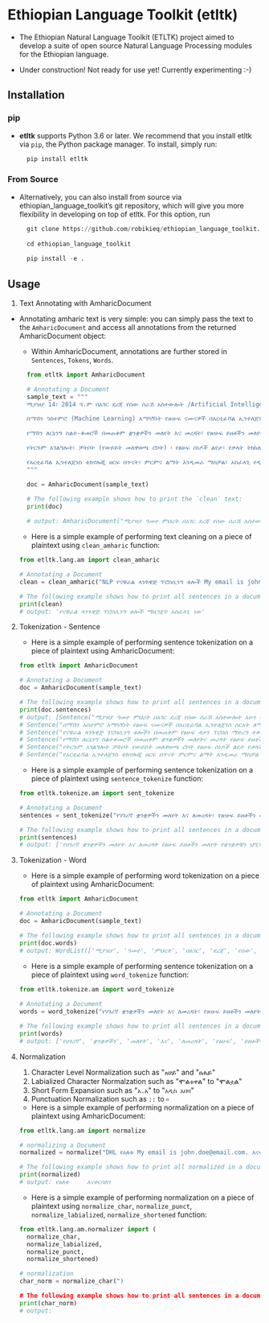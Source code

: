 # Ethiopian Language Toolkit (etltk)

- The Ethiopian Natural Language Toolkit (ETLTK) project aimed to develop a suite of open source Natural Language Processing modules for the Ethiopian language.

- Under construction! Not ready for use yet! Currently experimenting :-)

## Installation

### pip

- **etltk** supports Python 3.6 or later. We recommend that you install etltk via `pip`, the Python package manager. To install, simply run:

  ```python
    pip install etltk
  ```

### From Source

- Alternatively, you can also install from source via ethiopian_language_toolkit’s git repository, which will give you more flexibility in developing on top of etltk. For this option, run

  ```python
    git clone https://github.com/robikieq/ethiopian_language_toolkit.git
    
    cd ethiopian_language_toolkit
    
    pip install -e .
  ```

## Usage

1. Text Annotating with AmharicDocument

- Annotating amharic text is very simple: you can simply pass the text to the `AmharicDocument` and access all annotations from the returned AmharicDocument object:
  - Within AmharicDocument, annotations are further stored in `Sentences`, `Tokens`, `Words`.
  
  ```python
    from etltk import AmharicDocument

    # Annotating a Document
    sample_text = """
    ሚያዝያ 14፣ 2014 ዓ.ም በአገር ደረጃ የሰው ሰራሽ አስተውሎት /Artificial Intelligence/ አሁን ካለበት ዝቅተኛ ደረጃ ወደ ላቀ ደረጃ ለማድረስ፣ ሃገርኛ ቋንቋዎችን ለዓለም ተደራሽ ለማድረግ፣ አገራዊ አቅምን ለማሳደግ እና ተጠቃሚ ለመሆን በጋራ አብሮ መስራቱ እጅግ ጠቃሚ ነው፡፡

    በማሽን ዓስተምሮ (Machine Learning) አማካኝነት የጽሁፍ ናሙናዎች በአርቲፊሻል ኢንተለጀንስ ሥርዓት ለማሰልጠን፣ የጽሁፍ ዳታን መሰብሰብ እና ማደራጀት፤ የናቹራል ላንጉዌጅ ፕሮሰሲንግ ቱሎችን /Natural Language Processing Tools/ በመጠቀም የጽሁፍ ዳታን ፕሮሰስ ማድረግ ተቀዳሚ እና መሰረታዊ ጉዳይ ነው።

    የማሽን ለርኒንግ ስልተ-ቀመሮች በመጠቀም ቋንቋዎችን መለየት እና መረዳት፣ የጽሁፍ ይዘቶችን መለየት፣ የቋንቋን መዋቅር መተንተን የሚያስችሉ የሃገሪኛ ናቹራል ላንጉዌጅ ፕሮሰሲንግ ቱሎች፣ ስልተ-ቀመሮች እና ሞዴሎችን ማዘጋጀት ተገቢ ነው። በዚህም መሰረት አማርኛ፣ አፋን ኦሮሞ፣ ሶማሊኛ እና ትግርኛ ቋንቋዎችን ለማሽን የማስተማር ሂደትን ቀላልና የተቀላተፍ እንዲሆን ያስችላል፡፡

    የትርጉም አገልግሎት፣ ቻትቦት (የውይይት መለዋወጫ ሮቦት) ፡ የፅሁፍ ሰነዶች ልየታ፣ የቃላት ትክክለኛነትን ማረጋገጥ፣ በቋንቋን መዋቅር ትንተና መሠረት ጽሁፎችን ለማዋቀር እና ለመመስረት፣ ረጅም ጽሁፎችን ማሳጠር፣ አንኳር ጉዳዮችን መለየት ወይም ጥቅል ሃሳብ ማውጣት፣ ንግግርን ወደ ጽሁፍ የሚቀይሩ አገልግሎቶችን የሚሰጡ መተግበሪያ ማልማት አስረላጊ ነው።

    የአርቲፊሻል ኢንተለጀንስ ቴክኖሎጂ ዘርፍ በጥናት፣ ምርምና ልማት እንዲመራ ማስቻል፣ አስፈላጊ የዲጂታል መሠረተ ልማቶች ማሙሏት መሰረታዊ ለውጥ ለማምጣት፣ እና የአርቲፊሻል ኢንተለጀንስ ውጤቶችን በተግባር በስፋት ጥቅም ላይ እንዲዉሉ ይረዳል። 🤔
    """

    doc = AmharicDocument(sample_text)

    # The following example shows how to print the `clean` text:
    print(doc)
    
    # output: AmharicDocument("ሚያዝያ ዓመተ ምህረት በአገር ደረጃ የሰው ሰራሽ አስተውሎት አሁን ካለበት ዝቅተኛ ደረጃ ወደ ላቀ ደረጃ ለማድረስ ሀገርኛ ቋንቋዎችን ለአለም ተደራሽ ለማድረግ አገራዊ አቅምን ለማሳደግ እና ተጠቃሚ ለመሆን በጋራ አብሮ መስራቱ እጅግ ጠቃሚ ነው በማሽን አስተምሮ አማካኝነት የፅሁፍ ናሙናዎች በአርቲፊሻል ኢንተለጀንስ ስርአት ለማሰልጠን የፅሁፍ ዳታን መሰብሰብ እና ማደራጀት የናቹራል ላንጉዌጅ ፕሮሰሲንግ ቱሎችን በመጠቀም የፅሁፍ ዳታን ፕሮሰስ ማድረግ ተቀዳሚ እና መሰረታዊ ጉዳይ ነው የማሽን ለርኒንግ ስልተቀመሮች በመጠቀም ቋንቋዎችን መለየትና መረዳት የፅሁፍ ይዘቶችን መለየት የቋንቋን መዋቅር መተንተን የሚያስችሉ የናቹራል ላንጉዌጅ ፕሮሰሲንግ ቱሎች ስልተቀመሮች እና ሞዴሎችን ማዘጋጀት አስፈላጊ ነው የትርጉም አገልግሎት ቻትቦት የውይይት መለዋወጫ ሮቦት የፅሁፍ ሰነዶች ልየታ የቃላት ትክክለኛነትን ማረጋገጥ በቋንቋን መዋቅር ትንተና መሰረት ፅሁፎችን ለማዋቀር እና ለመመስረት ረጅም ፅሁፎችን ማሳጠር አንኳር ጉዳዮችን መለየት ወይም ጥቅል ሀሳብ ማውጣት ንግግርን ወደ ፅሁፍ የሚቀይሩ አገልግሎቶችን የሚሰጡ መተግበሪያ ማልማት አስረላጊ ነው የአርቲፊሻል ኢንተለጀንስ ቴክኖሎጂ ዘርፍ በጥናት ምርምና ልማት እንዲመራ ማስቻል አስፈላጊ የዲጂታል መሰረተ ልማቶች ማሙሏት መሰረታዊ ለውጥ ለማምጣት እና የአርቲፊሻል ኢንተለጀንስ ውጤቶችን በተግባር በስፋት ጥቅም ላይ እንዲዉሉ ይረዳል")
  ```

  - Here is a simple example of performing text cleaning on a piece of plaintext using `clean_amharic` function:

  ```python
  from etltk.lang.am import clean_amharic

  # Annotating a Document
  clean = clean_amharic("NLP የናቹራል ላንጉዌጅ ፕሮሰሲንግ ቱሎች My email is john.doe@email.com. ማዘጋጀት amharic 125 <html><h1>አስፈላጊ</h1></html> 456 ነው الرسائل  漢字; simplified Chinese: 汉字; 🤗⭕🤓🤔")

  # The following example shows how to print all sentences in a document:
  print(clean)
  # output: 'የናቹራል ላንጉዌጅ ፕሮሰሲንግ ቱሎች ማዘጋጀት አስፈላጊ ነው'

2. Tokenization - Sentence
    - Here is a simple example of performing sentence tokenization on a piece of plaintext using AmharicDocument:
    
    ```python
    from etltk import AmharicDocument

    # Annotating a Document
    doc = AmharicDocument(sample_text)

    # The following example shows how to print all sentences in a document:
    print(doc.sentences)
    # output: [Sentence("ሚያዝያ ዓመተ ምህረት በአገር ደረጃ የሰው ሰራሽ አስተውሎት አሁን ካለበት ዝቅተኛ ደረጃ ወደ ላቀ ደረጃ ለማድረስ ሀገርኛ ቋንቋዎችን ለአለም ተደራሽ ለማድረግ አገራዊ አቅምን ለማሳደግ እና ተጠቃሚ ለመሆን በጋራ አብሮ መስራቱ እጅግ ጠቃሚ ነው"),
    # Sentence("በማሽን አስተምሮ አማካኝነት የፅሁፍ ናሙናዎች በአርቲፊሻል ኢንተለጀንስ ስርአት ለማሰልጠን የፅሁፍ ዳታን መሰብሰብ እና ማደራጀት"),
    # Sentence("የናቹራል ላንጉዌጅ ፕሮሰሲንግ ቱሎችን በመጠቀም የፅሁፍ ዳታን ፕሮሰስ ማድረግ ተቀዳሚ እና መሰረታዊ ጉዳይ ነው"),
    # Sentence("የማሽን ለርኒንግ ስልተቀመሮች በመጠቀም ቋንቋዎችን መለየትና መረዳት የፅሁፍ ይዘቶችን መለየት የቋንቋን መዋቅር መተንተን የሚያስችሉ የናቹራል ላንጉዌጅ ፕሮሰሲንግ ቱሎች ስልተቀመሮች እና ሞዴሎችን ማዘጋጀት አስፈላጊ ነው"),
    # Sentence("የትርጉም አገልግሎት ቻትቦት የውይይት መለዋወጫ ሮቦት የፅሁፍ ሰነዶች ልየታ የቃላት ትክክለኛነትን ማረጋገጥ በቋንቋን መዋቅር ትንተና መሰረት ፅሁፎችን ለማዋቀር እና ለመመስረት ረጅም ፅሁፎችን ማሳጠር አንኳር ጉዳዮችን መለየት ወይም ጥቅል ሀሳብ ማውጣት ንግግርን ወደ ፅሁፍ የሚቀይሩ አገልግሎቶችን የሚሰጡ መተግበሪያ ማልማት አስረላጊ ነው"),
    # Sentence("የአርቲፊሻል ኢንተለጀንስ ቴክኖሎጂ ዘርፍ በጥናት ምርምና ልማት እንዲመራ ማስቻል አስፈላጊ የዲጂታል መሰረተ ልማቶች ማሙሏት መሰረታዊ ለውጥ ለማምጣት እና የአርቲፊሻል ኢንተለጀንስ ውጤቶችን በተግባር በስፋት ጥቅም ላይ እንዲዉሉ ይረዳል")]
    ```

    - Here is a simple example of performing sentence tokenization on a piece of plaintext using `sentence_tokenize` function:

    ```python
    from etltk.tokenize.am import sent_tokenize

    # Annotating a Document
    sentences = sent_tokenize("የሃገሪኛ ቋንቋዎችን መለየት እና ለመረዳት፣ የጽሁፍ ይዘቶችን መለየት፣ የቋንቋዎቹን ህግጋት መተንተን የሚያስችሉ የሃገሪኛ ተፈጥሯዊ ቋንቋ ፕሮሰሲንግ ቱሎች (NLP Tools)፣ ስልተ-ቀመሮች /Algorithms/ እና ሞዴሎችን /ML models/ በማዘጋጀት ተደራሽ ማድረግ ተገቢ ነው። በዚህም መሰረት አማርኛ፣ አፋን ኦሮሞ፣ ሶማሊኛ እና ትግርኛ ቋንቋዎችን ለማሽን የማስተማር ሂደትን ቀላልና የተቀላተፍ እንዲሆን ያስችላል፡፡")

    # The following example shows how to print all sentences in a document:
    print(sentences)
    # output: ['የሀገሪኛ ቋንቋዎችን መለየት እና ለመረዳት የፅሁፍ ይዘቶችን መለየት የቋንቋዎቹን ህግጋት መተንተን የሚያስችሉ የሀገሪኛ ተፈጥሯዊ ቋንቋ ፕሮሰሲንግ ቱሎች ስልተቀመሮች እና ሞዴሎችን በማዘጋጀት ተደራሽ ማድረግ ተገቢ ነው', 'በዚህም መሰረት አማርኛ አፋን ኦሮሞ ሶማሊኛ እና ትግርኛ ቋንቋዎችን ለማሽን የማስተማር ሂደትን ቀላልና የተቀላተፍ እንዲሆን ያስችላል']

3. Tokenization - Word
    - Here is a simple example of performing word tokenization on a piece of plaintext using AmharicDocument:
    
    ```python
    from etltk import AmharicDocument

    # Annotating a Document
    doc = AmharicDocument(sample_text)

    # The following example shows how to print all sentences in a document:
    print(doc.words)
    # output: WordList(['ሚያዝያ', 'ዓመተ', 'ምህረት', 'በአገር', 'ደረጃ', 'የሰው', 'ሰራሽ', 'አስተውሎት', 'አሁን', 'ካለበት', 'ዝቅተኛ', 'ደረጃ', 'ወደ', 'ላቀ', 'ደረጃ', 'ለማድረስ', 'ሀገርኛ', 'ቋንቋዎችን', 'ለአለም', 'ተደራሽ', 'ለማድረግ', 'አገራዊ', 'አቅምን', 'ለማሳደግ', 'እና', 'ተጠቃሚ', 'ለመሆን', 'በጋራ', 'አብሮ', 'መስራቱ', 'እጅግ', 'ጠቃሚ', 'ነው፡፡', 'በማሽን', 'አስተምሮ', 'አማካኝነት', 'የፅሁፍ', 'ናሙናዎች', 'በአርቲፊሻል', 'ኢንተለጀንስ', 'ስርአት', 'ለማሰልጠን', 'የፅሁፍ', 'ዳታን', 'መሰብሰብ', 'እና', 'ማደራጀት', 'የናቹራል', 'ላንጉዌጅ', 'ፕሮሰሲንግ', 'ቱሎችን', 'በመጠቀም', 'የፅሁፍ', 'ዳታን', 'ፕሮሰስ', 'ማድረግ', 'ተቀዳሚ', 'እና', 'መሰረታዊ', 'ጉዳይ', 'ነው', 'የማሽን', 'ለርኒንግ', 'ስልተ', 'ቀመሮች', 'በመጠቀም', 'ቋንቋዎችን', 'መለየትና', 'መረዳት', 'የፅሁፍ', 'ይዘቶችን', 'መለየት', 'የቋንቋን', 'መዋቅር', 'መተንተን', 'የሚያስችሉ', 'የናቹራል', 'ላንጉዌጅ', 'ፕሮሰሲንግ', 'ቱሎች', 'ስልተ', 'ቀመሮች', 'እና', 'ሞዴሎችን', 'ማዘጋጀት', 'አስፈላጊ', 'ነው', 'የትርጉም', 'አገልግሎት', 'ቻትቦት', 'የውይይት', 'መለዋወጫ', 'ሮቦት', 'የፅሁፍ', 'ሰነዶች', 'ልየታ', 'የቃላት', 'ትክክለኛነትን', 'ማረጋገጥ', 'በቋንቋን', 'መዋቅር', 'ትንተና', 'መሰረት', 'ፅሁፎችን', 'ለማዋቀር', 'እና', 'ለመመስረት', 'ረጅም', 'ፅሁፎችን', 'ማሳጠር', 'አንኳር', 'ጉዳዮችን', 'መለየት', 'ወይም', 'ጥቅል', 'ሀሳብ', 'ማውጣት', 'ንግግርን', 'ወደ', 'ፅሁፍ', 'የሚቀይሩ', 'አገልግሎቶችን', 'የሚሰጡ', 'መተግበሪያ', 'ማልማት', 'አስረላጊ', 'ነው', 'የአርቲፊሻል', 'ኢንተለጀንስ', 'ቴክኖሎጂ', 'ዘርፍ', 'በጥናት', 'ምርምና', 'ልማት', 'እንዲመራ', 'ማስቻል', 'አስፈላጊ', 'የዲጂታል', 'መሰረተ', 'ልማቶች', 'ማሙሏት', 'መሰረታዊ', 'ለውጥ', 'ለማምጣት', 'እና', 'የአርቲፊሻል', 'ኢንተለጀንስ', 'ውጤቶችን', 'በተግባር', 'በስፋት', 'ጥቅም', 'ላይ', 'እንዲዉሉ', 'ይረዳል'])
    ```

    - Here is a simple example of performing sentence tokenization on a piece of plaintext using `word_tokenize` function:
    
    ```python
    from etltk.tokenize.am import word_tokenize
      
    # Annotating a Document
    words = word_tokenize("የሃገሪኛ ቋንቋዎችን መለየት እና ለመረዳት፣ የጽሁፍ ይዘቶችን መለየት፣ የቋንቋዎቹን ህግጋት መተንተን የሚያስችሉ የሃገሪኛ ተፈጥሯዊ ቋንቋ ፕሮሰሲንግ ቱሎች (NLP Tools)፣ ስልተ-ቀመሮች /Algorithms/ እና ሞዴሎችን /ML models/ በማዘጋጀት ተደራሽ ማድረግ ተገቢ ነው። በዚህም መሰረት አማርኛ፣ አፋን ኦሮሞ፣ ሶማሊኛ እና ትግርኛ ቋንቋዎችን ለማሽን የማስተማር ሂደትን ቀላልና የተቀላተፍ እንዲሆን ያስችላል፡፡")

    # The following example shows how to print all sentences in a document:
    print(words)
    # output: ['የሀገሪኛ', 'ቋንቋዎችን', 'መለየት', 'እና', 'ለመረዳት', 'የፅሁፍ', 'ይዘቶችን', 'መለየት', 'የቋንቋዎቹን', 'ህግጋት', 'መተንተን', 'የሚያስችሉ', 'የሀገሪኛ', 'ተፈጥሯዊ', 'ቋንቋ', 'ፕሮሰሲንግ', 'ቱሎች', 'ስልተ', 'ቀመሮች', 'እና', 'ሞዴሎችን', 'በማዘጋጀት', 'ተደራሽ', 'ማድረግ', 'ተገቢ', 'ነው', 'በዚህም', 'መሰረት', 'አማርኛ', 'አፋን', 'ኦሮሞ', 'ሶማሊኛ', 'እና', 'ትግርኛ', 'ቋንቋዎችን', 'ለማሽን', 'የማስተማር', 'ሂደትን', 'ቀላልና', 'የተቀላተፍ', 'እንዲሆን', 'ያስችላል']

4. Normalization
    1. Character Level Normalization such as "`ጸ`ሀይ" and "`ፀ`ሐይ"
    2. Labialized Character Normalzation such as "ሞል`ቱዋ`ል" to "ሞል`ቷ`ል"
    3. Short Form Expansion such as "`አ.አ`" to "`አዲስ አበባ`"
    4. Punctuation Normalization such as `::` to `።`

    - Here is a simple example of performing normalization on a piece of plaintext using AmharicDocument:

    ```python
    from etltk.lang.am import normalize

    # normalizing a Document
    normalized = normalize("DHL የዕለቱ My email is john.doe@email.com. እናቀርባለን። amharic 125 <html><h1>Title</h1^X^X></html> 456 processor 18 الرسائل  漢字; simplified Chinese: 汉字; 🤗⭕🤓🤔")

    # The following example shows how to print all normalized in a document:
    print(normalized)
    # output: የዕለቱ     እናቀርባለን
    ```

    - Here is a simple example of performing normalization on a piece of plaintext using `normalize_char`, `normalize_punct`, `normalize_labialized`, `normalize_shortened` function:
    
    ```python
    from etltk.lang.am.normalizer import (
      normalize_char, 
      normalize_labialized, 
      normalize_punct, 
      normalize_shortened)

    # normalization
    char_norm = normalize_char(")

    # The following example shows how to print all sentences in a document:
    print(char_norm)
    # output: